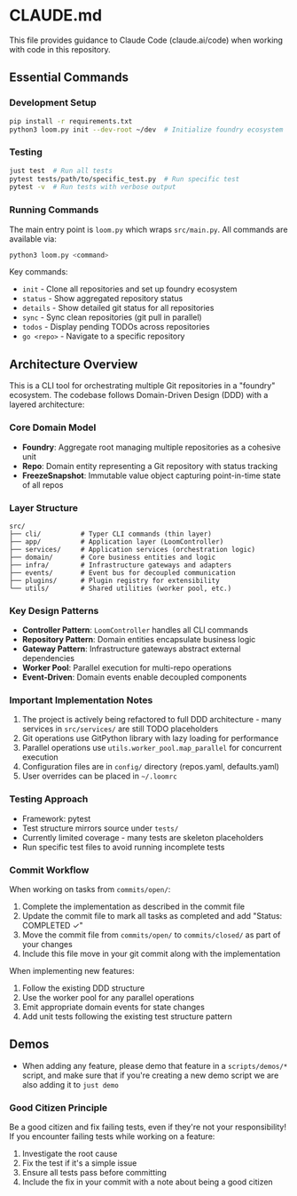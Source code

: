 # CLAUDE.md

This file provides guidance to Claude Code (claude.ai/code) when working with code in this repository.

## Essential Commands

### Development Setup
```bash
pip install -r requirements.txt
python3 loom.py init --dev-root ~/dev  # Initialize foundry ecosystem
```

### Testing
```bash
just test  # Run all tests
pytest tests/path/to/specific_test.py  # Run specific test
pytest -v  # Run tests with verbose output
```

### Running Commands
The main entry point is `loom.py` which wraps `src/main.py`. All commands are available via:
```bash
python3 loom.py <command>
```

Key commands:
- `init` - Clone all repositories and set up foundry ecosystem
- `status` - Show aggregated repository status
- `details` - Show detailed git status for all repositories
- `sync` - Sync clean repositories (git pull in parallel)
- `todos` - Display pending TODOs across repositories
- `go <repo>` - Navigate to a specific repository

## Architecture Overview

This is a CLI tool for orchestrating multiple Git repositories in a "foundry" ecosystem. The codebase follows Domain-Driven Design (DDD) with a layered architecture:

### Core Domain Model
- **Foundry**: Aggregate root managing multiple repositories as a cohesive unit
- **Repo**: Domain entity representing a Git repository with status tracking
- **FreezeSnapshot**: Immutable value object capturing point-in-time state of all repos

### Layer Structure
```
src/
├── cli/          # Typer CLI commands (thin layer)
├── app/          # Application layer (LoomController)
├── services/     # Application services (orchestration logic)
├── domain/       # Core business entities and logic
├── infra/        # Infrastructure gateways and adapters
├── events/       # Event bus for decoupled communication
├── plugins/      # Plugin registry for extensibility
└── utils/        # Shared utilities (worker pool, etc.)
```

### Key Design Patterns
- **Controller Pattern**: `LoomController` handles all CLI commands
- **Repository Pattern**: Domain entities encapsulate business logic
- **Gateway Pattern**: Infrastructure gateways abstract external dependencies
- **Worker Pool**: Parallel execution for multi-repo operations
- **Event-Driven**: Domain events enable decoupled components

### Important Implementation Notes
1. The project is actively being refactored to full DDD architecture - many services in `src/services/` are still TODO placeholders
2. Git operations use GitPython library with lazy loading for performance
3. Parallel operations use `utils.worker_pool.map_parallel` for concurrent execution
4. Configuration files are in `config/` directory (repos.yaml, defaults.yaml)
5. User overrides can be placed in `~/.loomrc`

### Testing Approach
- Framework: pytest
- Test structure mirrors source under `tests/`
- Currently limited coverage - many tests are skeleton placeholders
- Run specific test files to avoid running incomplete tests

### Commit Workflow
When working on tasks from `commits/open/`:
1. Complete the implementation as described in the commit file
2. Update the commit file to mark all tasks as completed and add "Status: COMPLETED ✓"
3. Move the commit file from `commits/open/` to `commits/closed/` as part of your changes
4. Include this file move in your git commit along with the implementation

When implementing new features:
1. Follow the existing DDD structure
2. Use the worker pool for any parallel operations
3. Emit appropriate domain events for state changes
4. Add unit tests following the existing test structure pattern

## Demos
- When adding any feature, please demo that feature in a `scripts/demos/*` script, and make sure that if you're creating a new demo script we are also adding it to `just demo`

### Good Citizen Principle
Be a good citizen and fix failing tests, even if they're not your responsibility! If you encounter failing tests while working on a feature:
1. Investigate the root cause
2. Fix the test if it's a simple issue
3. Ensure all tests pass before committing
4. Include the fix in your commit with a note about being a good citizen